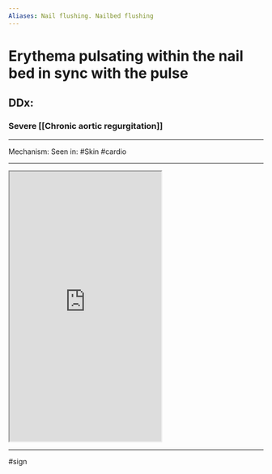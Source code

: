 ```yaml
---
Aliases: Nail flushing. Nailbed flushing
---
```

# Erythema pulsating within the nail bed in sync with the pulse
## DDx:
### Severe [[Chronic aortic regurgitation]]

---
Mechanism:
Seen in: #Skin #cardio 

---
<iframe src="https://www.youtube.com/embed/ZzwoYTYVHSI" class="resize-vertical" style="height: 533px;"></iframe>

---
#sign 
